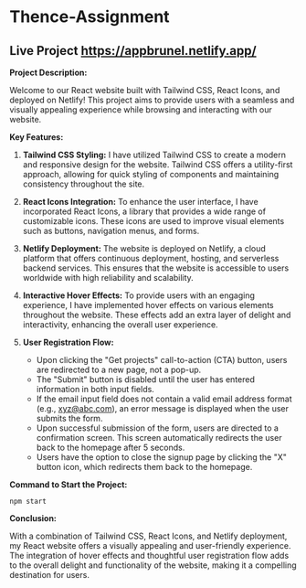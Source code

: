 # Thence-Assignment

## Live Project https://appbrunel.netlify.app/

**Project Description:**

Welcome to our React website built with Tailwind CSS, React Icons, and deployed on Netlify! This project aims to provide users with a seamless and visually appealing experience while browsing and interacting with our website.

**Key Features:**

1. **Tailwind CSS Styling:** I have utilized Tailwind CSS to create a modern and responsive design for the website. Tailwind CSS offers a utility-first approach, allowing for quick styling of components and maintaining consistency throughout the site.

2. **React Icons Integration:** To enhance the user interface, I have incorporated React Icons, a library that provides a wide range of customizable icons. These icons are used to improve visual elements such as buttons, navigation menus, and forms.

3. **Netlify Deployment:** The website is deployed on Netlify, a cloud platform that offers continuous deployment, hosting, and serverless backend services. This ensures that the website is accessible to users worldwide with high reliability and scalability.

4. **Interactive Hover Effects:** To provide users with an engaging experience, I have implemented hover effects on various elements throughout the website. These effects add an extra layer of delight and interactivity, enhancing the overall user experience.

5. **User Registration Flow:**
   - Upon clicking the "Get projects" call-to-action (CTA) button, users are redirected to a new page, not a pop-up.
   - The "Submit" button is disabled until the user has entered information in both input fields.
   - If the email input field does not contain a valid email address format (e.g., xyz@abc.com), an error message is displayed when the user submits the form.
   - Upon successful submission of the form, users are directed to a confirmation screen. This screen automatically redirects the user back to the homepage after 5 seconds.
   - Users have the option to close the signup page by clicking the "X" button icon, which redirects them back to the homepage.

**Command to Start the Project:**
```
npm start
```

**Conclusion:**

With a combination of Tailwind CSS, React Icons, and Netlify deployment, my React website offers a visually appealing and user-friendly experience. The integration of hover effects and thoughtful user registration flow adds to the overall delight and functionality of the website, making it a compelling destination for users.
